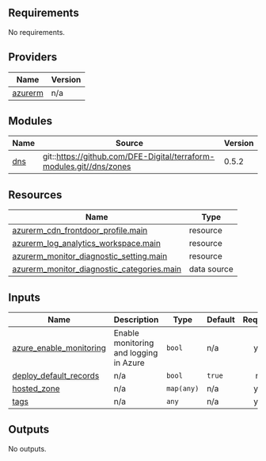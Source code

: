 ## Requirements

No requirements.

## Providers

| Name | Version |
|------|---------|
| <a name="provider_azurerm"></a> [azurerm](#provider\_azurerm) | n/a |

## Modules

| Name | Source | Version |
|------|--------|---------|
| <a name="module_dns"></a> [dns](#module\_dns) | git::https://github.com/DFE-Digital/terraform-modules.git//dns/zones | 0.5.2 |

## Resources

| Name | Type |
|------|------|
| [azurerm_cdn_frontdoor_profile.main](https://registry.terraform.io/providers/hashicorp/azurerm/latest/docs/resources/cdn_frontdoor_profile) | resource |
| [azurerm_log_analytics_workspace.main](https://registry.terraform.io/providers/hashicorp/azurerm/latest/docs/resources/log_analytics_workspace) | resource |
| [azurerm_monitor_diagnostic_setting.main](https://registry.terraform.io/providers/hashicorp/azurerm/latest/docs/resources/monitor_diagnostic_setting) | resource |
| [azurerm_monitor_diagnostic_categories.main](https://registry.terraform.io/providers/hashicorp/azurerm/latest/docs/data-sources/monitor_diagnostic_categories) | data source |

## Inputs

| Name | Description | Type | Default | Required |
|------|-------------|------|---------|:--------:|
| <a name="input_azure_enable_monitoring"></a> [azure\_enable\_monitoring](#input\_azure\_enable\_monitoring) | Enable monitoring and logging in Azure | `bool` | n/a | yes |
| <a name="input_deploy_default_records"></a> [deploy\_default\_records](#input\_deploy\_default\_records) | n/a | `bool` | `true` | no |
| <a name="input_hosted_zone"></a> [hosted\_zone](#input\_hosted\_zone) | n/a | `map(any)` | n/a | yes |
| <a name="input_tags"></a> [tags](#input\_tags) | n/a | `any` | n/a | yes |

## Outputs

No outputs.
